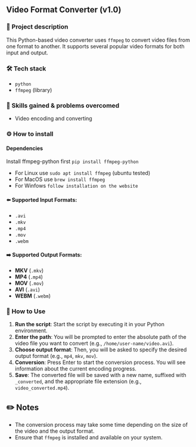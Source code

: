 ## Video Format Converter (v1.0)

### 📝 Project description
This Python-based video converter uses `ffmpeg` to convert video files from one format to another. It supports several popular video formats for both input and output.

### 🛠️ Tech stack
- `python`
- `ffmpeg` (library)

### 🌱 Skills gained & problems overcomed
- Video encoding and converting

### ⚙️ How to install

#### Dependencies
Install ffmpeg-python first ```pip install ffmpeg-python```
- For Linux use ```sudo apt install ffmpeg``` (ubuntu tested)
- For MacOS use ```brew install ffmpeg```
- For Winfows ```follow installation on the website```

#### ⬅️ Supported Input Formats:
- `.avi`
- `.mkv`
- `.mp4`
- `.mov`
- `.webm`

#### ➡️ Supported Output Formats:
- **MKV** (`.mkv`)
- **MP4** (`.mp4`)
- **MOV** (`.mov`)
- **AVI** (`.avi`)
- **WEBM** (`.webm`)

### 📌 How to Use

1. **Run the script**: Start the script by executing it in your Python environment.
2. **Enter the path**: You will be prompted to enter the absolute path of the video file you want to convert (e.g., `/home/user-name/video.avi`).
3. **Choose output format**: Then, you will be asked to specify the desired output format (e.g., `mp4`, `mkv`, `mov`).
4. **Conversion**: Press Enter to start the conversion process. You will see information about the current encoding progress.
5. **Save**: The converted file will be saved with a new name, suffixed with `_converted`, and the appropriate file extension (e.g., `video_converted.mp4`).

## ✏️ Notes

- The conversion process may take some time depending on the size of the video and the output format.
- Ensure that `ffmpeg` is installed and available on your system.

